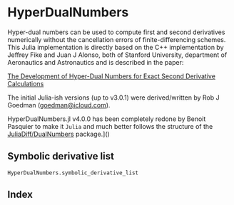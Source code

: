 # HyperDualNumbers

Hyper-dual numbers can be used to compute first and second derivatives numerically without the cancellation errors of finite-differencing schemes. This Julia implementation is directly based on the C++ implementation by Jeffrey Fike and Juan J Alonso, both of Stanford University, department of Aeronautics and Astronautics and is described in the paper:

[The Development of Hyper-Dual Numbers for Exact Second Derivative Calculations](https://adl.stanford.edu/hyperdual/Fike_AIAA-2011-886.pdf)

The initial Julia-ish versions (up to v3.0.1) were derived/written by Rob J Goedman (goedman@icloud.com).

HyperDualNumbers.jl v4.0.0 has been completely redone by Benoit Pasquier to make it `Julia` and much better follows the structure of the [JuliaDiff/DualNumbers](https://github.com/JuliaDiff/DualNumbers.jl) package.]()

## Symbolic derivative list
```@docs
HyperDualNumbers.symbolic_derivative_list
```

## Index
```@index
```
